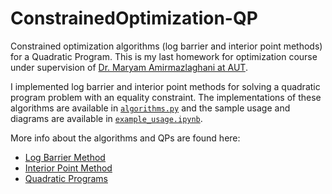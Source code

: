 # ConstrainedOptimization-QP
Constrained optimization algorithms (log barrier and interior point methods) for a Quadratic Program.
This is my last homework for optimization course under supervision of [Dr. Maryam Amirmazlaghani at AUT](https://ceit.aut.ac.ir/autcms/people/verticalPagesAjax/professorHomePage.htm?url=mazlaghani&depurl=computer-engineering&lang=en&cid=11875).

I implemented log barrier and interior point methods for solving a quadratic program problem with an equality constraint. 
The implementations of these algorithms are available in [`algorithms.py`](https://github.com/mohamad-amin/ConstrainedOptimization-QP/blob/master/algorithms.py) and the sample usage and diagrams are available in [`example_usage.ipynb`](https://github.com/mohamad-amin/ConstrainedOptimization-QP/blob/master/example_usage.ipynb).

More info about the algorithms and QPs are found here:
* [Log Barrier Method](http://www.stat.cmu.edu/~ryantibs/convexopt-F15/lectures/15-barr-method.pdf)
* [Interior Point Method](https://web.stanford.edu/class/ee364a/lectures/barrier.pdf)
* [Quadratic Programs](https://en.wikipedia.org/wiki/Quadratic_programming)

